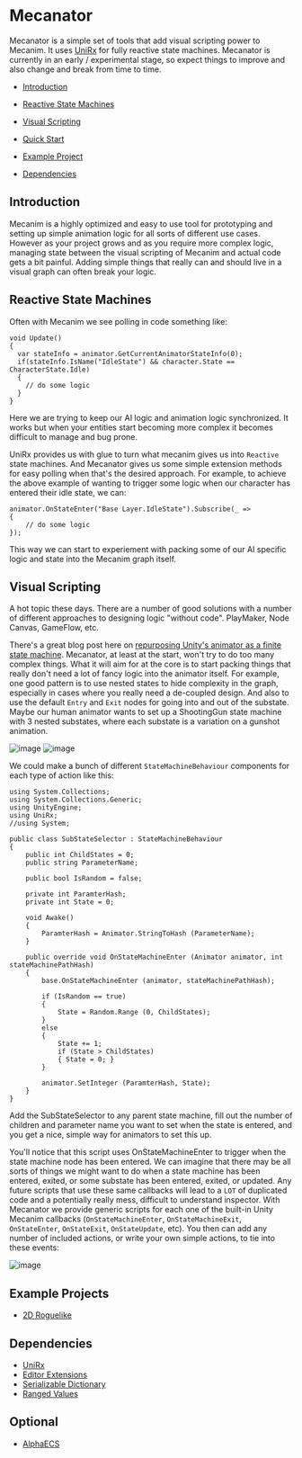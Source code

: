 # Mecanator

<!-- [![Gitter](https://badges.gitter.im/AlphaECS/Lobby.svg)](https://gitter.im/AlphaECS/Lobby?utm_source=badge&utm_medium=badge&utm_campaign=pr-badge&utm_content=body_badge) -->

Mecanator is a simple set of tools that add visual scripting power to Mecanim. It uses [UniRx](https://github.com/neuecc/UniRx) for fully reactive state machines. Mecanator is currently in an early / experimental stage, so expect things to improve and also change and break from time to time.

- <a href="#introduction">Introduction</a>
- <a href="#reactive_state_machines">Reactive State Machines</a>
- <a href="#visual_scripting">Visual Scripting</a>


- <a href="#quick_start">Quick Start</a>
- <a href="#example_project">Example Project</a>
- <a href="#dependencies">Dependencies</a>


## <a id="introduction"></a>Introduction
Mecanim is a highly optimized and easy to use tool for prototyping and setting up simple animation logic for all sorts of different use cases. However as your project grows and as you require more complex logic, managing state between the visual scripting of Mecanim and actual code gets a bit painful. Adding simple things that really can and should live in a visual graph can often break your logic.

## <a id="reactive_state_machines"></a>Reactive State Machines
Often with Mecanim we see polling in code something like:

```
void Update()
{
  var stateInfo = animator.GetCurrentAnimatorStateInfo(0);
  if(stateInfo.IsName("IdleState") && character.State == CharacterState.Idle)
  {
    // do some logic
  }
}
```

Here we are trying to keep our AI logic and animation logic synchronized. It works but when your entities start becoming more complex it becomes difficult to manage and bug prone.

UniRx provides us with glue to turn what mecanim gives us into `Reactive` state machines. And Mecanator gives us some simple extension methods for easy polling when that's the desired approach. For example, to achieve the above example of wanting to trigger some logic when our character has entered their idle state, we can:

```
animator.OnStateEnter("Base Layer.IdleState").Subscribe(_ =>
{
    // do some logic
});
```

This way we can start to experiement with packing some of our AI specific logic and state into the Mecanim graph itself.


## <a id="visual_scripting"></a>Visual Scripting
A hot topic these days. There are a number of good solutions with a number of different approaches to designing logic "without code". PlayMaker, Node Canvas, GameFlow, etc.

There's a great blog post here on [repurposing Unity's animator as a finite state machine](https://medium.com/the-unity-developers-handbook/dont-re-invent-finite-state-machines-how-to-repurpose-unity-s-animator-7c6c421e5785). Mecanator, at least at the start, won't try to do too many complex things. What it will aim for at the core is to start packing things that really don't need a lot of fancy logic into the animator itself. For example, one good pattern is to use nested states to hide complexity in the graph, especially in cases where you really need a de-coupled design. And also to use the default `Entry` and `Exit` nodes for going into and out of the substate. Maybe our human animator wants to set up a ShootingGun state machine with 3 nested substates, where each substate is a variation on a gunshot animation.

 ![image](https://gyazo.com/66c524c6cc6e78312e71fbe07ffc2b2a)
 ![image](https://gyazo.com/353b85ae731fb593902284af26ea7453)


We could make a bunch of different `StateMachineBehaviour` components for each type of action like this:

```
using System.Collections;
using System.Collections.Generic;
using UnityEngine;
using UniRx;
//using System;

public class SubStateSelector : StateMachineBehaviour
{
	public int ChildStates = 0;
	public string ParameterName;

	public bool IsRandom = false;

	private int ParamterHash;
	private int State = 0;

	void Awake()
	{
		ParamterHash = Animator.StringToHash (ParameterName);
	}

	public override void OnStateMachineEnter (Animator animator, int stateMachinePathHash)
	{
		base.OnStateMachineEnter (animator, stateMachinePathHash);

		if (IsRandom == true)
		{
			State = Random.Range (0, ChildStates);
		}
		else
		{
			State += 1;
			if (State > ChildStates)
			{ State = 0; }
		}

		animator.SetInteger (ParamterHash, State);
	}
}
```

Add the SubStateSelector to any parent state machine, fill out the number of children and parameter name you want to set when the state is entered, and you get a nice, simple way for animators to set this up.

You'll notice that this script uses OnStateMachineEnter to trigger when the state machine node has been entered. We can imagine that there may be all sorts of things we might want to do when a state machine has been entered, exited, or some substate has been entered, exited, or updated. Any future scripts that use these same callbacks will lead to a `LOT` of duplicated code and a potentially really mess, difficult to understand inspector. With Mecanator we provide generic scripts for each one of the built-in Unity Mecanim callbacks (`OnStateMachineEnter`, `OnStateMachineExit`, `OnStateEnter`, `OnStateExit`, `OnStateUpdate`, etc). You then can add any number of included actions, or write your own simple actions, to tie into these events:

![image](https://gyazo.com/2675b9f16f5f00a08a8f1c11e7100508)

## <a id="example_project"></a>Example Projects
- [2D Roguelike](https://github.com/tbriley/Mecanator.2DRoguelike)


## <a id="dependencies"></a>Dependencies
- [UniRx](https://github.com/neuecc/UniRx)
- [Editor Extensions](https://github.com/tbriley/EditorExtensions)
- [Serializable Dictionary](https://github.com/azixMcAze/Unity-SerializableDictionary)
- [Ranged Values](https://github.com/tbriley/RangedValues)

## <a id="dependencies"></a>Optional
- [AlphaECS](https://github.com/tbriley/AlphaECS)
